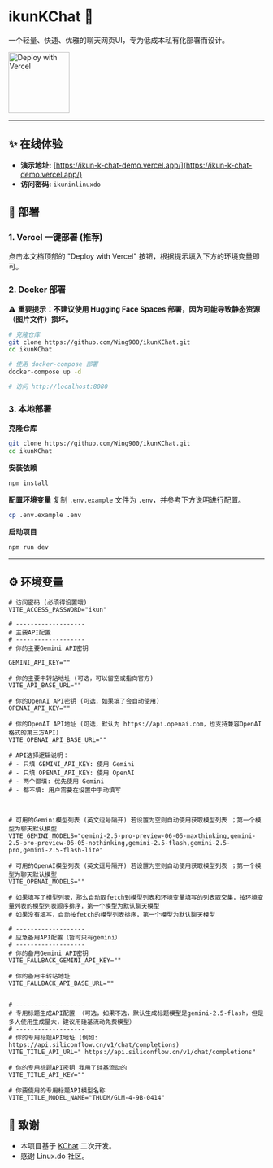 # ikunKChat 🏀

一个轻量、快速、优雅的聊天网页UI，专为低成本私有化部署而设计。

<a href="https://vercel.com/new/clone?repository-url=https%3A%2F%2Fgithub.com%2FWing900%2FikunKChat">
  <img src="https://vercel.com/button" alt="Deploy with Vercel" width="120">
</a>

---

## ✨ 在线体验

-   **演示地址:** [https://ikun-k-chat-demo.vercel.app/](https://ikun-k-chat-demo.vercel.app/)
-   **访问密码:** `ikuninlinuxdo`

## 🚀 部署

### 1. Vercel 一键部署 (推荐)

点击本文档顶部的 "Deploy with Vercel" 按钮，根据提示填入下方的环境变量即可。

### 2. Docker 部署

⚠️ **重要提示：不建议使用 Hugging Face Spaces 部署，因为可能导致静态资源（图片文件）损坏。**

```bash
# 克隆仓库
git clone https://github.com/Wing900/ikunKChat.git
cd ikunKChat

# 使用 docker-compose 部署
docker-compose up -d

# 访问 http://localhost:8080
```

### 3. 本地部署

**克隆仓库**

```bash
git clone https://github.com/Wing900/ikunKChat.git
cd ikunKChat
```

**安装依赖**

```bash
npm install
```

**配置环境变量**
复制 `.env.example` 文件为 `.env`，并参考下方说明进行配置。

```bash
cp .env.example .env
```

**启动项目**

```bash
npm run dev
```

---

## ⚙️ 环境变量

```
# 访问密码 (必须得设置哦)
VITE_ACCESS_PASSWORD="ikun"

# -------------------
# 主要API配置 
# -------------------
# 你的主要Gemini API密钥 

GEMINI_API_KEY=""    

# 你的主要中转站地址 (可选，可以留空或指向官方)
VITE_API_BASE_URL=""

# 你的OpenAI API密钥 (可选，如果填了会自动使用)
OPENAI_API_KEY=""

# 你的OpenAI API地址 (可选，默认为 https://api.openai.com，也支持兼容OpenAI格式的第三方API)
VITE_OPENAI_API_BASE_URL=""

# API选择逻辑说明：
# - 只填 GEMINI_API_KEY: 使用 Gemini
# - 只填 OPENAI_API_KEY: 使用 OpenAI
# - 两个都填: 优先使用 Gemini
# - 都不填: 用户需要在设置中手动填写



# 可用的Gemini模型列表 (英文逗号隔开) 若设置为空则自动使用获取模型列表 ；第一个模型为聊天默认模型
VITE_GEMINI_MODELS="gemini-2.5-pro-preview-06-05-maxthinking,gemini-2.5-pro-preview-06-05-nothinking,gemini-2.5-flash,gemini-2.5-pro,gemini-2.5-flash-lite"

# 可用的OpenAI模型列表 (英文逗号隔开) 若设置为空则自动使用获取模型列表 ；第一个模型为聊天默认模型
VITE_OPENAI_MODELS=""

# 如果填写了模型列表，那么自动取fetch到模型列表和环境变量填写的列表取交集，按环境变量列表的模型列表顺序排序，第一个模型为默认聊天模型
# 如果没有填写，自动按fetch的模型列表排序，第一个模型为默认聊天模型

# -------------------
# 应急备用API配置（暂时只有gemini）
# -------------------
# 你的备用Gemini API密钥
VITE_FALLBACK_GEMINI_API_KEY=""

# 你的备用中转站地址
VITE_FALLBACK_API_BASE_URL=""


# -------------------
# 专用标题生成API配置 （可选，如果不选，默认生成标题模型是gemini-2.5-flash，但是多人使用生成量大，建议用硅基流动免费模型）
# -------------------
# 你的专用标题API地址 (例如: https://api.siliconflow.cn/v1/chat/completions)
VITE_TITLE_API_URL=" https://api.siliconflow.cn/v1/chat/completions"

# 你的专用标题API密钥 我用了硅基流动的
VITE_TITLE_API_KEY=""

# 你要使用的专用标题API模型名称
VITE_TITLE_MODEL_NAME="THUDM/GLM-4-9B-0414"

```



## 🙏 致谢

-   本项目基于 [KChat](https://github.com/KuekHaoYang/KChat) 二次开发。
-   感谢 Linux.do 社区。